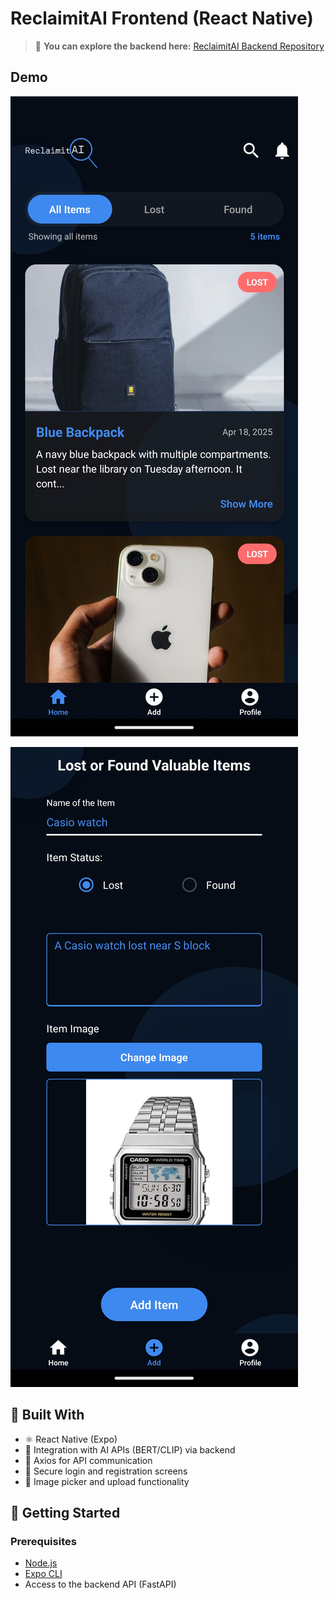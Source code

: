 # ReclaimitAI Frontend (React Native)

> 🔗 **You can explore the backend here:** [ReclaimitAI Backend Repository](https://github.com/GuthaPrathyush/ReclaimitAI-backend)


## Demo

![App Screenshot](./demo/Home.jpg)

![App Screenshot](./demo/Form.jpg)

## 📱 Built With

- ⚛️ React Native (Expo)
- 🧠 Integration with AI APIs (BERT/CLIP) via backend
- 🧾 Axios for API communication
- 🔐 Secure login and registration screens
- 📸 Image picker and upload functionality

## 🚀 Getting Started

### Prerequisites

- [Node.js](https://nodejs.org/)
- [Expo CLI](https://docs.expo.dev/get-started/installation/)
- Access to the backend API (FastAPI)